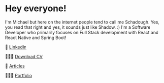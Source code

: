 # Hey everyone!

I'm Michael but here on the internet people tend to call me Schadough. Yes, you read that right and yes, it sounds just like Shadow. :) I'm a Software Developer who primarily focuses on Full Stack development with React and React Native and Spring Boot!

💼 [LinkedIn]()

👨🏻‍🎓 [Download CV]()

📰 [Articles]()

👨🏻‍💻 [Portfolio](https://www.michaelcasas.com)

